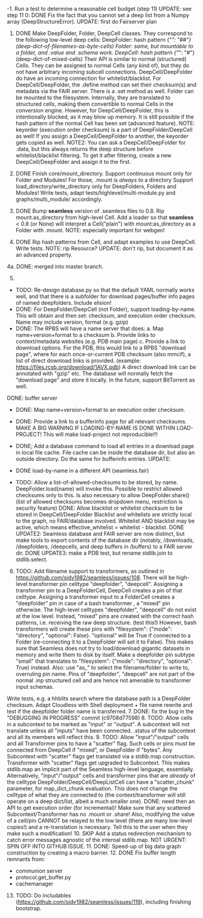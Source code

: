
-1. Run a test to determine a reasonable cell budget (step 11)
UPDATE: see step 11
0: DONE Fix the fact that you cannot set a deep list from a Numpy array (DeepStructureError).
UPDATE: first do Fairserver plan
1. DONE Make DeepFolder, Folder, DeepCell classes.
They correspond to the following low-level deep cells:
 DeepFolder: hash pattern {"*": "##"} (deep-dict-of-filenames-as-byte-cells)
 Folder: same, but mountable to a folder, and .value and .schema work.
 DeepCell: hash pattern {"*": "#"} (deep-dict-of-mixed-cells)
Their API is similar to normal (structured) Cells.
They can be assigned to normal Cells (any kind of), but they do
not have arbitrary incoming subcell connections. DeepCell/DeepFolder do have an incoming connection for whitelist/blacklist.
For DeepCell/DeepFolder, the .define method can set their checksum(s) and metadata via the FAIR server. 
There is a .set method as well. Folder can be mounted to the filesystem.
Internally, they are translated to structured cells, making them convertible to normal Cells in the conversion engine. However, for DeepCell/DeepFolder, this is intentionally blocked, as it may blow up memory. It is still possible if the hash pattern of the normal Cell has been set (advanced feature). 
NOTE: keyorder (execution order checksum) is a part of DeepFolder/DeepCell as well! If you assign a DeepCell/DeepFolder to another, the keyorder gets copied as well.
NOTE2: You can ask a DeepCell/DeepFolder for .data, but this always returns the deep structure before whitelist/blacklist filtering.
To get it after filtering, create a new DeepCell/DeepFolder and assign it to the first.

2. DONE Finish core/mount_directory. Support continuous mount only for Folder and Modules! For those, .mount is *always* to a directory
Support load_directory/write_directory only for DeepFolders, Folders and Modules!
Write tests, adapt tests/highlevel/multi-module.py and graphs/multi_module/ accordingly.

3. DONE Bump __seamless__ version of .seamless files to 0.8.
Rip mount.as_directory from high-level Cell. Add a loader so that __seamless__ < 0.8 (or None) will interpret
a Cell("plain") with mount:as_directory as a Folder with .mount.
NOTE: especially important for webgen! 

4. DONE Rip hash patterns from Cell, and adapt examples to use DeepCell.
Write tests.
NOTE: rip Resource?
UPDATE: don't rip, but document it as an advanced property.

4a. DONE: merged into master branch.

5. 
- TODO: Re-design database.py so that the default YAML normally works well,
and that there is a subfolder for download pages/buffer info pages
of named deepfolders. Include elision!
- DONE: For DeepFolder/DeepCell (not Folder), support loading-by-name.
This will obtain and then set: checksum, and execution order checksum.
Name may include version, format (e.g. gzip)
- DONE: The RPBS will have a name server that does:
a. Map name+version+format to a checksum
b. Provide links to context/metadata websites (e.g. PDB main page)
c. Provide a link to download options. For the PDB, this would link to
a RPBS "download page", where for each once-or-current PDB checksum (also mmcif), a list of direct download links is provided. 
(example: https://files.rcsb.org/download/1AVX.pdb)
A direct download link can be annotated with "gzip" etc. The database will normally fetch the "download page" and store it locally.
In the future, support BitTorrent as well.

DONE: buffer server
- DONE: Map name+version+format to an execution order checksum.
- DONE: Provide a link to a bufferinfo page for all relevant checksums.
MAKE A BIG WARNING IF LOADING-BY-NAME IS DONE WITHIN LOAD-PROJECT!
This will make load-project not reproducible!!!

- DONE; Add a database command to load all entries in a download page in local file cache. File cache can be inside the database dir, but also an outside directory. Do the same for bufferinfo entries.
UPDATE: 

- DONE load-by-name in a different API (seamless.fair)

- TODO: Allow a list-of-allowed-checksums to be stored, by name. 
   DeepFolder.load(name) will invoke this.
   Possible to restrict allowed checksums only to this.
   Is also necessary to allow DeepFolder.share()  
   (list of allowed checksums becomes dropdown menu, restriction is security feature)
   DONE: Allow blacklist or whitelist checksum to be stored in DeepCell/DeepFolder
   Blacklist and whitelists are strictly local to the graph, no FAIR/database involved.
   Whitelist AND blacklist may be active, which means
   effective_whitelist = whitelist - blacklist.
DONE UPDATE2: Seamless database and FAIR server are now distinct, but make
tools to export contents of the database dir (notably, /downloads,
/deepfolders, /deepcells, and deep buffers in /buffers) to a FAIR server dir.
DONE UPDATE3: make a PDB test, but rename stdlib.join to stdlib.select.
6. TODO: Add filename support to transformers, as outlined in https://github.com/sjdv1982/seamless/issues/108. There will be high-level transformer pin celltype "deepfolder", "deepcell".
Assigning a transformer pin to a DeepFolderCell, DeepCell
creates a pin of that celltype.
Assigning a transformer input to a FolderCell creates a "deepfolder" pin in case of a bash transformer
, a "mixed" pin otherwise. 
The high-level celltypes "deepfolder", "deepcell" do not exist at the low level.
Instead, "mixed" pins are created with the correct hash patterns, i.e. receiving the raw deep structure.
(test this!)
However, bash transformers will create these pins with "filesystem": {"mode": "directory", "optional": False}. "optional" will be True if connected to a Folder (re-connecting it to a DeepFolder will set it to
False). This makes sure that Seamless does not try to load/download gigantic datasets in memory and write them to disk by itself.
Make a deepfolder pin subtype "small" that translates to "filesystem": {"mode": "directory", "optional": True} instead.
Also: use "as_" to select the filename/folder to write to, overruling pin name.
Pins of "deepfolder", "deepcell" are not part of the normal .inp structured cell and 
are hence not amenable to transformer input schemas.

Write tests, e.g. a hhblits search where the database path is a DeepFolder
checksum.
Adapt Cloudless with Shell deployment + file name rewrite and test if 
the deepfolder folder name is transferred.
7. DONE: fix the bug in the "DEBUGGING IN PROGRESS" commit (c9708d77598)
8. TODO: Allow cells in a subcontext to be marked as "input" or "output".
A subcontext will not translate unless all "inputs" have been connected.
.status of the subcontext and all its members will reflect this.
9. TODO: Allow "input"/"output" cells and all Transformer pins to have a "scatter" flag. Such cells or pins must be connected from DeepCell if "mixed", or DeepFolder if "bytes".
Any Subcontext with "scatter" flags get translated via a stdlib.map
construction. Transformer with "scatter" flags get upgraded to Subcontext. This makes stdlib.map an implicit part of the Seamless high-level language, essentially.
Alternatively, "input"/"output" cells and transformer pins that are 
*already* of the celltype DeepFolder/DeepCell/DeepListCell can have a "scatter_chunk" parameter, for map_dict_chunk evaluation. This does not
change the celltype of what they are connected to (the context/transformer will still operate on a deep dict/list, albeit a much smaller one). DONE: need then an API to get execution order (for incremental)!
Make sure that any scattered Subcontext/Transformer has no .mount or .share!
Also, modifying the value of a cell/pin CANNOT be relayed to the low level
(there are many low-level copies!) and a re-translation is necessary.
Tell this to the user when they make such a modification!
10. SKIP Add a status redirection mechanism to catch error messages agnostic of the internal stdlib.map. NOT URGENT: SPIN OFF INTO GITHUB ISSUE.
11. DONE: Speed-up of big data graph construction by creating a macro barrier.
12. DONE Fix buffer length remnants from:
- communion server
- protocol.get_buffer.py
- cachemanager
13. TODO: Do includables (https://github.com/sjdv1982/seamless/issues/119),
including finishing bootstrap.


